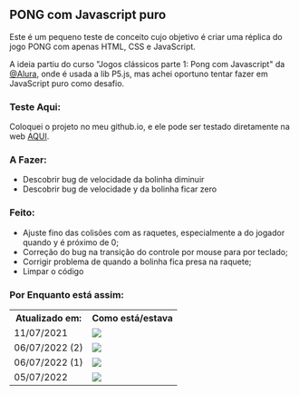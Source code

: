 ## PONG com Javascript puro
Este é um pequeno teste de conceito cujo objetivo é criar uma réplica do jogo PONG com apenas HTML, CSS e JavaScript.

A ideia partiu do curso "Jogos clássicos parte 1: Pong com Javascript" da <a href="https://www.alura.com.br/">@Alura</a>, onde é usada a lib P5.js, mas achei oportuno tentar fazer em JavaScript puro como desafio.

### Teste Aqui:
Coloquei o projeto no meu github.io, e ele pode ser testado diretamente na web <a href="https://enyus.github.io/pong/">AQUI</a>.

### A Fazer:
* Descobrir bug de velocidade da bolinha diminuir
* Descobrir bug de velocidade y da bolinha ficar zero

### Feito:
* Ajuste fino das colisões com as raquetes, especialmente a do jogador quando y é próximo de 0;
* Correção do bug na transição do controle por mouse para por teclado;
* Corrigir problema de quando a bolinha fica presa na raquete;
* Limpar o código

### Por Enquanto está assim:

<table>
  <tr>
    <th> <b>Atualizado em:</b> </th>
    <th> <b>Como está/estava</b> </th>
  </tr>
  <tr>
    <td>11/07/2021</td>
    <td><img src="https://media.giphy.com/media/eRATjM94rRNwTtWvwV/giphy.gif"></td>
  </tr>
  
  <tr>
    <td>06/07/2022 (2)</td>
    <td><img src="https://media.giphy.com/media/nDaCGE7tFZFRjTnIzs/giphy.gif"></td>
  </tr>
  
  <tr>
    <td>06/07/2022 (1)</td>
    <td><img src="https://media.giphy.com/media/nZErG2gwnJtytU6BIL/giphy.gif"></td>
  </tr>
  
  <tr>
    <td>05/07/2022</td>
    <td><img src="https://media.giphy.com/media/0k8dO7x7uylWYQ3C3y/giphy.gif"></td>
  </tr>
</table>
